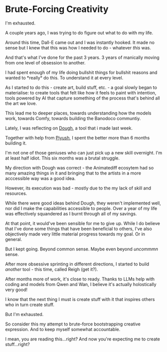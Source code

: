 # Brute-Forcing Creativity

I'm exhausted. 

A couple years ago, I was trying to do figure out what to do with my life. 

Around this time, Dall-E came out and I was instantly hooked. It made no sense but I knew that this was how I needed to do - whatever *this* was.

And that's what I've done for the past 3 years. 3 years of manically moving from one level of obsession to another. 

I had spent enough of my life doing bullshit things for bullshit reasons and wanted to *really° do this. To understand it at every level.

As I started to do this - create art, build stuff, etc. - a goal slowly began to materialise: to create tools that felt like how it feels to paint with intention, tools powered by AI that capture something of the process that's behind all the art we love. 

This lead me to deeper places, towards understanding how the models work, towards Comfy, towards building the Banodoco communtiy. 

Lately, I was reflecting on [Dough](https://github.com/banodoco/Dough), a tool that i made last week.

Together with help from [Piyush](https://x.com/thisispiyushK), I spent the better more than 6 months building it.

I'm not one of those geniuses who can just pick up a new skill overnight. I'm at least half idiot. This six months was a brutal struggle.

My direction with Dough was correct - the Animatediff ecosytem had so many amazing things in it and bringing that to the artists in a more acccessible way was a good idea. 

However, its execution was bad - mostly due to the my lack of skill and resources.

While there were good ideas behind Dough, they weren't implemented well, nor did I make the capabilities accessible to people. Over a year of my life was effectively squandered as I burnt through all of my savings.

At that point, it would've been sensible for me to give up. While I do believe that I've done some things that have been beneficial to others, I've also objectively made very little material progress towards my goal. Or in general.

But I kept going. Beyond common sense. Maybe even beyond *uncommmn* sense.

After more obsessive sprinting in different directions, I started to build *another* tool - this time, called Reigh (get it?). 

After months more of work, it's close to ready. Thanks to LLMs help with coding and models from Qwen and Wan, I believe it's actually holostically very good!

I know that the next thing I must is create stuff with it that inspires others who in turn create stuff. 

But I'm exhausted.

So consider this my attempt to brute-force bootstrapping creative expression. And to keep myself somewhat accountable. 

I mean, you are reading this...right? And now you're expecting me to create stuff...right?